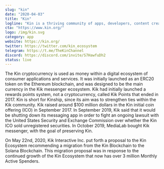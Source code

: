 ```yaml
---
slug: "kin"
date: "2020-04-03"
title: "Kin"
logline: "Kin is a thriving community of apps, developers, content creators, and millions of active users that earn and spend Kin, while participating directly in the value generated from their contributions to the growth of the Kin Ecosystem."
cta: "https://www.kin.org/"
logo: /img/kin.svg
category: app
website: https://kin.org/
twitter: https://twitter.com/kin_ecosystem
telegram: https://t.me/TheKinChannel
discord: https://discord.com/invite/S7HawfuDh2
status: live
---
```


The Kin cryptocurrency is used as money within a digital ecosystem of consumer applications and services. It was initially launched as an ERC20 token on the Ethereum blockchain, and was designed to be the main currency in the Kik messenger ecosystem. Kik had initially launched a rewards points system, not a cryptocurrency, called Kik Points that ended in 2017. Kin is short for Kinship, since its aim was to strengthen ties within the Kik community. Kik raised around $100 million dollars in the Kin initial coin offering (ICO) in September 2017. In September 2019, Kik said that it would be shutting down its messaging app in order to fight an ongoing lawsuit with the United States Security and Exchange Commission over whether the Kin ICO sold unregistered securities. In October 2019, MediaLab bought Kik messenger, with the goal of preserving Kin.

On May 22nd, 2020, Kik Interactive Inc. put forth a proposal to the Kin Ecosystem recommending a migration from the Kin Blockchain to the Solana Blockchain. This migration proposal was in response to the continued growth of the Kin Ecosystem that now has over 3 million Monthly Active Spenders.
